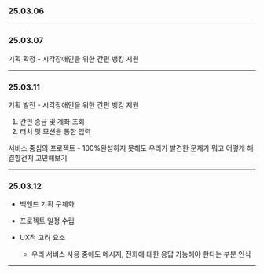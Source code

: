 ### 25.03.06

----
### 25.03.07
기획 확정 - 시각장애인을 위한 간편 뱅킹 지원

---
### 25.03.11
기획 발전 - 시각장애인을 위한 간편 뱅킹 지원  
1. 간편 송금 및 계좌 조회
2. 터치 및 모션을 통한 입력

서비스 중심의 프로젝트 - 100%완성하지 못해도 우리가 발견한 문제가 뭐고 어떻게 해결할건지 고민해보기

---
### 25.03.12
- 백엔드 기획 구체화
- 프로젝트 일정 수립
- UX적 고려 요소

  - 우리 서비스 사용 중에도 메시지, 전화에 대한 응답 가능해야 한다는 부분 인식

---